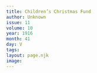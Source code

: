 ```yaml
---
title: Children’s Christmas Fund
author: Unknown
issue: 11
volume: 10
year: 1916
month: 41
day: V
tags:
layout: page.njk
image:
---
```


